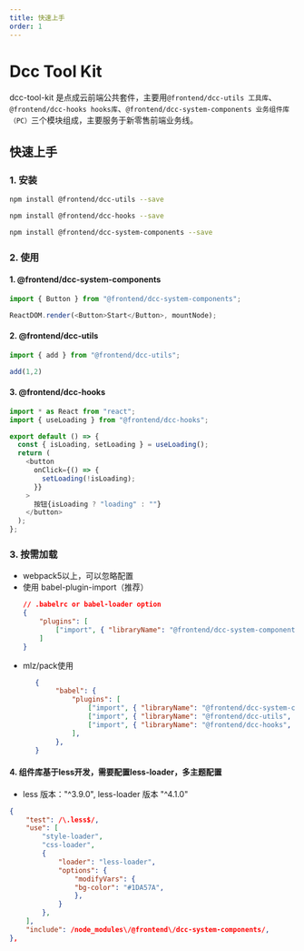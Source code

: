 ```yaml
---
title: 快速上手
order: 1
---
```


# Dcc Tool Kit

dcc-tool-kit 是点成云前端公共套件，主要用`@frontend/dcc-utils 工具库`、`@frontend/dcc-hooks hooks库`、`@frontend/dcc-system-components 业务组件库（PC）`三个模块组成，主要服务于新零售前端业务线。

## 快速上手
### 1. 安装

```bash
npm install @frontend/dcc-utils --save

npm install @frontend/dcc-hooks --save

npm install @frontend/dcc-system-components --save
```

### 2. 使用
#### 1. **@frontend/dcc-system-components**
``` ts
import { Button } from "@frontend/dcc-system-components";

ReactDOM.render(<Button>Start</Button>, mountNode);
```

#### 2. **@frontend/dcc-utils**
``` ts
import { add } from "@frontend/dcc-utils";

add(1,2)
```

#### 3. **@frontend/dcc-hooks**
``` ts
import * as React from "react";
import { useLoading } from "@frontend/dcc-hooks";

export default () => {
  const { isLoading, setLoading } = useLoading();
  return (
    <button
      onClick={() => {
        setLoading(!isLoading);
      }}
    >
      按钮{isLoading ? "loading" : ""}
    </button>
  );
};
```

### 3. 按需加载
* webpack5以上，可以忽略配置
* 使用 babel-plugin-import（推荐）
    ``` json
    // .babelrc or babel-loader option
    {
        "plugins": [
            ["import", { "libraryName": "@frontend/dcc-system-components"}]
        ]
    }
    ```
* mlz/pack使用
    ```json
       {
            "babel": {
                "plugins": [
                    ["import", { "libraryName": "@frontend/dcc-system-components", "camel2DashComponentName": false }],
                    ["import", { "libraryName": "@frontend/dcc-utils", "camel2DashComponentName": false }],
                    ["import", { "libraryName": "@frontend/dcc-hooks", "camel2DashComponentName": false }],
                ],
            },
       }
    ```
#### 4. 组件库基于less开发，需要配置less-loader，多主题配置

* less 版本："^3.9.0", less-loader 版本 "^4.1.0" 

```json
{
    "test": /\.less$/,
    "use": [
        "style-loader",
        "css-loader",
        { 
            "loader": "less-loader",
            "options": {
                "modifyVars": {
                "bg-color": "#1DA57A",
                },
            } 
        },
    ],
    "include": /node_modules\/@frontend\/dcc-system-components/,
},
```